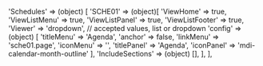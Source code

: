 <!-- IDEAL CONFIGURATION FOR THE MODEL -->

'Schedules' => (object) [
    'SCHE01' => (object)[
    'ViewHome' => true,
    'ViewListMenu' => true,
    'ViewListPanel' => true,
    'ViewListFooter' => true,
    'Viewer' => 'dropdown', // accepted values, list or dropdown
    'config' => (object) [
        'titleMenu' => 'Agenda',
        'anchor' => false,
        'linkMenu' => 'sche01.page',
        'iconMenu' => '',
        'titlePanel' => 'Agenda',
        'iconPanel' => 'mdi-calendar-month-outline'
    ],
        'IncludeSections' => (object) [],
    ],
],
